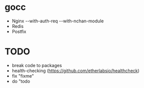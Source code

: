 # gocc

- Nginx --with-auth-req --with-nchan-module
- Redis
- Postfix

# TODO
- break code to packages
- health-checking (https://github.com/etherlabsio/healthcheck)
- fix "fixme"
- do "todo
